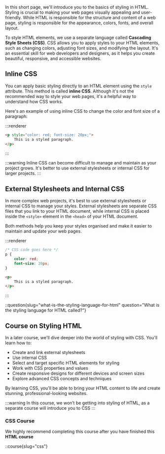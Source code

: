 In this short page, we'll introduce you to the basics of styling in HTML. Styling is crucial to making your web pages visually appealing and user-friendly. While HTML is responsible for the structure and content of a web page, styling is responsible for the appearance, colors, fonts, and overall layout.

To style HTML elements, we use a separate language called **Cascading Style Sheets (CSS)**. CSS allows you to apply styles to your HTML elements, such as changing colors, adjusting font sizes, and modifying the layout. It's an essential skill for web developers and designers, as it helps you create beautiful, responsive, and accessible websites.

## Inline CSS

You can apply basic styling directly to an HTML element using the `style` attribute. This method is called **inline CSS**. Although it's not the recommended way to style your web pages, it's a helpful way to understand how CSS works.

Here's an example of using inline CSS to change the color and font size of a paragraph:

:::renderer
```html
<p style="color: red; font-size: 20px;">
    This is a styled paragraph.
</p>
```
:::

:::warning
Inline CSS can become difficult to manage and maintain as your project grows. It's better to use external stylesheets or internal CSS for larger projects.
:::

## External Stylesheets and Internal CSS

In more complex web projects, it's best to use external stylesheets or internal CSS to manage your styles. External stylesheets are separate CSS files that you link to your HTML document, while internal CSS is placed inside the `<style>` element in the `<head>` of your HTML document.

Both methods help you keep your styles organised and make it easier to maintain and update your web pages.

:::renderer
```css
/* CSS code goes here */
p {
    color: red;
    font-size: 20px;
}
```
```html
<p>
    This is a styled paragraph.
</p>
```
:::

::question{slug="what-is-the-styling-language-for-html" question="What is the styling language for HTML called?"}

## Course on Styling HTML

In a later course, we'll dive deeper into the world of styling with CSS. You'll learn how to:

- Create and link external stylesheets
- Use internal CSS
- Select and target specific HTML elements for styling
- Work with CSS properties and values
- Create responsive designs for different devices and screen sizes
- Explore advanced CSS concepts and techniques

By learning CSS, you'll be able to bring your HTML content to life and create stunning, professional-looking websites.

:::warning
In this course, we won’t be getting into styling of HTML, as a separate course will introduce you to CSS
:::


### CSS Course

We highly recommend completing this course after you have finished this **HTML course**

::course{slug="css"}

